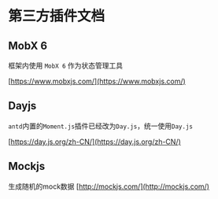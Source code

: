 # 第三方插件文档

## MobX 6
框架内使用 `MobX 6` 作为状态管理工具

  [https://www.mobxjs.com/](https://www.mobxjs.com/)

## Dayjs
`antd`内置的`Moment.js`插件已经改为`Day.js`，统一使用`Day.js`

  [https://day.js.org/zh-CN/](https://day.js.org/zh-CN/)

## Mockjs
生成随机的mock数据
[http://mockjs.com/](http://mockjs.com/)
